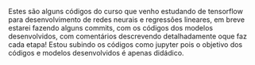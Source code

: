 Estes são alguns códigos do curso que venho estudando de tensorflow para desenvolvimento de redes neurais e regressões lineares, em breve estarei fazendo alguns commits, com os códigos dos modelos desenvolvidos, com comentários descrevendo detalhadamente oque faz cada etapa!
Estou subindo os códigos como jupyter pois o objetivo dos códigos e modelos desenvolvidos é apenas didádico.

